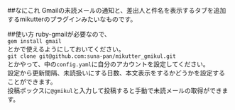 ##なにこれ
Gmailの未読メールの通知と、差出人と件名を表示するタブを追加するmikutterのプラグインみたいなものです。  
  
##使い方
ruby-gmailが必要なので、   
`gem install gmail`   
とかで使えるようにしておいてください。   
`git clone git@github.com:suna-pan/mikutter_gmikul.git`   
とかやって、中の`config.yaml`に自分のアカウントを設定してください。  
設定から更新間隔、未読扱いにする日数、本文表示をするかどうかを設定することができます。   
投稿ボックスに`@gmikul`と入力して投稿すると手動で未読メールの取得ができます。  

